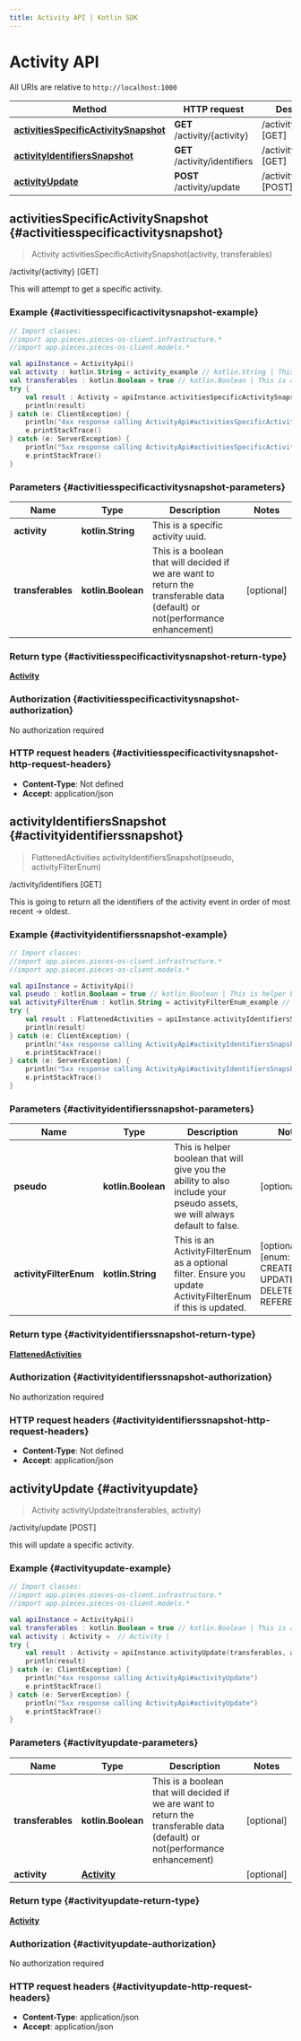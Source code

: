 ```yaml
---
title: Activity API | Kotlin SDK
---
```


# Activity API

All URIs are relative to `http://localhost:1000`

Method | HTTP request | Description
------------- | ------------- | -------------
[**activitiesSpecificActivitySnapshot**](#activitiesspecificactivitysnapshot) | **GET** /activity/\{activity\} | /activity/\{activity\} [GET]
[**activityIdentifiersSnapshot**](#activityidentifierssnapshot) | **GET** /activity/identifiers | /activity/identifiers [GET]
[**activityUpdate**](#activityupdate) | **POST** /activity/update | /activity/update [POST]


## **activitiesSpecificActivitySnapshot** {#activitiesspecificactivitysnapshot}
> Activity activitiesSpecificActivitySnapshot(activity, transferables)

/activity/\{activity\} [GET]

This will attempt to get a specific activity.

### Example {#activitiesspecificactivitysnapshot-example}
```kotlin
// Import classes:
//import app.pieces.pieces-os-client.infrastructure.*
//import app.pieces.pieces-os-client.models.*

val apiInstance = ActivityApi()
val activity : kotlin.String = activity_example // kotlin.String | This is a specific activity uuid.
val transferables : kotlin.Boolean = true // kotlin.Boolean | This is a boolean that will decided if we are want to return the transferable data (default) or not(performance enhancement)
try {
    val result : Activity = apiInstance.activitiesSpecificActivitySnapshot(activity, transferables)
    println(result)
} catch (e: ClientException) {
    println("4xx response calling ActivityApi#activitiesSpecificActivitySnapshot")
    e.printStackTrace()
} catch (e: ServerException) {
    println("5xx response calling ActivityApi#activitiesSpecificActivitySnapshot")
    e.printStackTrace()
}
```

### Parameters {#activitiesspecificactivitysnapshot-parameters}

Name | Type | Description  | Notes
------------- | ------------- | ------------- | -------------
 **activity** | **kotlin.String**| This is a specific activity uuid. |
 **transferables** | **kotlin.Boolean**| This is a boolean that will decided if we are want to return the transferable data (default) or not(performance enhancement) | [optional]

### Return type {#activitiesspecificactivitysnapshot-return-type}

[**Activity**](../models/Activity)

### Authorization {#activitiesspecificactivitysnapshot-authorization}

No authorization required

### HTTP request headers {#activitiesspecificactivitysnapshot-http-request-headers}

 - **Content-Type**: Not defined
 - **Accept**: application/json

## **activityIdentifiersSnapshot** {#activityidentifierssnapshot}
> FlattenedActivities activityIdentifiersSnapshot(pseudo, activityFilterEnum)

/activity/identifiers [GET]

This is going to return all the identifiers of the activity event in order of most recent -&gt; oldest.

### Example {#activityidentifierssnapshot-example}
```kotlin
// Import classes:
//import app.pieces.pieces-os-client.infrastructure.*
//import app.pieces.pieces-os-client.models.*

val apiInstance = ActivityApi()
val pseudo : kotlin.Boolean = true // kotlin.Boolean | This is helper boolean that will give you the ability to also include your pseudo assets, we will always default to false.
val activityFilterEnum : kotlin.String = activityFilterEnum_example // kotlin.String | This is an ActivityFilterEnum as a optional filter. Ensure you update ActivityFilterEnum if this is updated.
try {
    val result : FlattenedActivities = apiInstance.activityIdentifiersSnapshot(pseudo, activityFilterEnum)
    println(result)
} catch (e: ClientException) {
    println("4xx response calling ActivityApi#activityIdentifiersSnapshot")
    e.printStackTrace()
} catch (e: ServerException) {
    println("5xx response calling ActivityApi#activityIdentifiersSnapshot")
    e.printStackTrace()
}
```

### Parameters {#activityidentifierssnapshot-parameters}

Name | Type | Description  | Notes
------------- | ------------- | ------------- | -------------
 **pseudo** | **kotlin.Boolean**| This is helper boolean that will give you the ability to also include your pseudo assets, we will always default to false. | [optional]
 **activityFilterEnum** | **kotlin.String**| This is an ActivityFilterEnum as a optional filter. Ensure you update ActivityFilterEnum if this is updated. | [optional] [enum: CREATED, UPDATED, DELETED, REFERENCED]

### Return type {#activityidentifierssnapshot-return-type}

[**FlattenedActivities**](../models/FlattenedActivities)

### Authorization {#activityidentifierssnapshot-authorization}

No authorization required

### HTTP request headers {#activityidentifierssnapshot-http-request-headers}

 - **Content-Type**: Not defined
 - **Accept**: application/json

## **activityUpdate** {#activityupdate}
> Activity activityUpdate(transferables, activity)

/activity/update [POST]

this will update a specific activity.

### Example {#activityupdate-example}
```kotlin
// Import classes:
//import app.pieces.pieces-os-client.infrastructure.*
//import app.pieces.pieces-os-client.models.*

val apiInstance = ActivityApi()
val transferables : kotlin.Boolean = true // kotlin.Boolean | This is a boolean that will decided if we are want to return the transferable data (default) or not(performance enhancement)
val activity : Activity =  // Activity | 
try {
    val result : Activity = apiInstance.activityUpdate(transferables, activity)
    println(result)
} catch (e: ClientException) {
    println("4xx response calling ActivityApi#activityUpdate")
    e.printStackTrace()
} catch (e: ServerException) {
    println("5xx response calling ActivityApi#activityUpdate")
    e.printStackTrace()
}
```

### Parameters {#activityupdate-parameters}

Name | Type | Description  | Notes
------------- | ------------- | ------------- | -------------
 **transferables** | **kotlin.Boolean**| This is a boolean that will decided if we are want to return the transferable data (default) or not(performance enhancement) | [optional]
 **activity** | [**Activity**](../models/Activity)|  | [optional]

### Return type {#activityupdate-return-type}

[**Activity**](../models/Activity)

### Authorization {#activityupdate-authorization}

No authorization required

### HTTP request headers {#activityupdate-http-request-headers}

 - **Content-Type**: application/json
 - **Accept**: application/json

